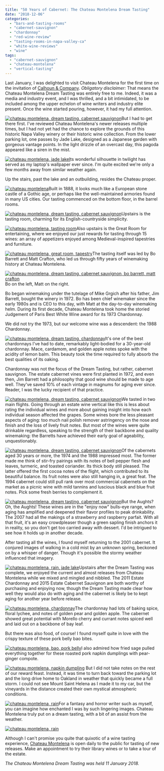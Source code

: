 ```yaml
---
title: "50 Years of Cabernet: The Chateau Montelena Dream Tasting"
date: "2018-12-06"
categories:
  - "bars-and-tasting-rooms"
  - "cabernet-sauvignon"
  - "chardonnay"
  - "red-wine-review"
  - "tasting-rooms-in-napa-valley-ca"
  - "white-wine-reviews"
  - "wine"
tags:
  - "cabernet-sauvignon"
  - "chateau-montelena"
  - "vertical-tasting"
---
```


Last January, I was delighted to visit Chateau Montelena for the first time on the invitation of [Calhoun & Company](http://www.calhounwine.com/). _Obligatory disclaimer:_ That means the Chateau Montelena Dream Tasting was entirely free to me. Indeed, it was a media and industry event, and I was thrilled, and a bit intimidated, to be included among the upper echelon of wine writers and industry elite present. Once the wine started pouring, however, it had my full attention.

[![chateau montelena, dream tasting, cabernet sauvignon](http://s3.amazonaws.com/thegourmez-wpmedia/2018/08/Chateau-Montelena-Tasting-18-500x375.jpg)](http://s3.amazonaws.com/thegourmez-wpmedia/2018/08/Chateau-Montelena-Tasting-18.jpg)But I had to get there first. I've reviewed Chateau Montelena's newer releases multiple times, but I had not yet had the chance to explore the grounds of this historic Napa Valley winery or their historic wine collection. From the lower parking lot, one passes by Jade Lake, designed as a Japanese garden with gorgeous vantage points. In the light drizzle of an overcast day, this pagoda appeared like a siren in the mist.

[![chateau montelena, jade lake](http://s3.amazonaws.com/thegourmez-wpmedia/2018/08/Chateau-Montelena-Tasting-01-500x333.jpg)I](http://s3.amazonaws.com/thegourmez-wpmedia/2018/08/Chateau-Montelena-Tasting-01.jpg)ts wonderful silhouette in twilight has served as my laptop's wallpaper ever since. I'm quite excited we're only a few months away from similar weather again.

Up the stairs, past the lake and an outbuilding, resides the Chateau proper.

[![chateau montelena](http://s3.amazonaws.com/thegourmez-wpmedia/2018/08/Chateau-Montelena-Tasting-05-500x375.jpg)](http://s3.amazonaws.com/thegourmez-wpmedia/2018/08/Chateau-Montelena-Tasting-05.jpg)Built in 1888, it looks much like a European stone castle of a Gothic age, or perhaps like the well-maintained armories found in many US cities. Our tasting commenced on the bottom floor, in the barrel rooms.

[![chateau montelena, dream tasting, cabernet sauvignon](http://s3.amazonaws.com/thegourmez-wpmedia/2018/08/Chateau-Montelena-Tasting-20-500x333.jpg)](http://s3.amazonaws.com/thegourmez-wpmedia/2018/08/Chateau-Montelena-Tasting-20.jpg)Upstairs is the tasting room, charming for its English-countryside simplicity.

[![chateau montelena, tasting room](http://s3.amazonaws.com/thegourmez-wpmedia/2018/08/Chateau-Montelena-Tasting-44-500x333.jpg)](http://s3.amazonaws.com/thegourmez-wpmedia/2018/08/Chateau-Montelena-Tasting-44.jpg)Also upstairs is the Great Room for entertaining, where we enjoyed our just rewards for tasting through 15 wines: an array of appetizers enjoyed among Medieval-inspired tapestries and furniture.

[![chateau montelena, great room, tapestry](http://s3.amazonaws.com/thegourmez-wpmedia/2018/08/Chateau-Montelena-Tasting-41-500x333.jpg)](http://s3.amazonaws.com/thegourmez-wpmedia/2018/08/Chateau-Montelena-Tasting-41.jpg)The tasting itself was led by Bo Barrett and Matt Crafton, who led us through fifty years of winemaking history at Chateau Montelena.




<div class="caption">

[![chateau montelena, dream tasting, cabernet sauvignon, bo barrett, matt crafton](http://s3.amazonaws.com/thegourmez-wpmedia/2018/08/Chateau-Montelena-Tasting-16-500x333.jpg)](http://s3.amazonaws.com/thegourmez-wpmedia/2018/08/Chateau-Montelena-Tasting-16.jpg) Bo on the left, Matt on the right.</div>


Bo began winemaking under the tutelage of Mike Grgich after his father, Jim Barrett, bought the winery in 1972. Bo has been chief winemaker since the early 1980s and is CEO to this day, with Matt at the day-to-day winemaking helm. During its first decade, Chateau Montelena took home the storied Judgement of Paris Best White Wine award for its 1973 Chardonnay.

We did not try the 1973, but our welcome wine was a descendent: the 1988 Chardonnay.

[![chateau montelena, dream tasting, chardonnay](http://s3.amazonaws.com/thegourmez-wpmedia/2018/08/Chateau-Montelena-Tasting-10-400x500.jpg)](http://s3.amazonaws.com/thegourmez-wpmedia/2018/08/Chateau-Montelena-Tasting-10.jpg)It's one of the best chardonnays I've had to date, remarkably light-bodied for a 30-year-old chardonnay. Mace, cardamom, and golden apple notes spoke with the acidity of lemon balm. This beauty took the time required to fully absorb the best qualities of its oaking.

Chardonnay was not the focus of the Dream Tasting, but rather, cabernet sauvignon. The estate cabernet vines were first planted in 1972, and even then, Jim Barrett had a philosophy that good wine should be made to age well. They've saved 10% of each vintage in magnums for aging ever since. Reader, I was the lucky recipient of that practice.

[![chateau montelena, dream tasting, cabernet sauvignon](http://s3.amazonaws.com/thegourmez-wpmedia/2018/08/Chateau-Montelena-Tasting-12-500x333.jpg)](http://s3.amazonaws.com/thegourmez-wpmedia/2018/08/Chateau-Montelena-Tasting-12.jpg)We tasted in two main flights. Going through an estate wine vertical like this is less about rating the individual wines and more about gaining insight into how each individual season affected the grapes. Some wines bore the less pleasant aspects of aging: too much nail polish remover astringency on the nose and finish and the loss of lively fruit notes. But most of the wines were quite drinkable regardless, speaking to the strength of their backbone and quality winemaking: the Barretts have achieved their early goal of ageability, unquestionably.

[![chateau montelena, dream tasting, cabernet sauvignon](http://s3.amazonaws.com/thegourmez-wpmedia/2018/08/Chateau-Montelena-Tasting-13-333x500.jpg)](http://s3.amazonaws.com/thegourmez-wpmedia/2018/08/Chateau-Montelena-Tasting-13.jpg)Of the cabernets aged 30 years or more, the 1974 and the 1988 impressed most. The former made me think of stir-fry pairings with its notes of bell pepper flesh and leaves, turmeric, and toasted coriander. Its thick body still pleased. The latter offered the first cocoa notes of the flight, which contributed to its beautiful balance. Its fruit notes were also still hanging in, a great feat. The 1994 cabernet could still pull rank over most commercial cabernets on the market as a picnic wine with mild tannins and luscious black and blue fruit notes. Pick some fresh berries to complement it.

[![chateau montelena, dream tasting, cabernet sauvignon](http://s3.amazonaws.com/thegourmez-wpmedia/2018/08/Chateau-Montelena-Tasting-14-500x500.jpg)](http://s3.amazonaws.com/thegourmez-wpmedia/2018/08/Chateau-Montelena-Tasting-14.jpg)But the Aughts? Oh, the Aughts! These wines are in the "enjoy now" bulls-eye range, when aging has amplified and deepened their flavor profiles to peak drinkability. The 2007 had all the makings of a strawberry and raspberry parfait. With all that fruit, it's an easy crowdpleaser though a green sapling finish anchors it in reality, so you don't get too carried away with dessert. I'd be intrigued to see how it holds up in another decade.

After tasting all the wines, I found myself returning to the 2001 cabernet. It conjured images of walking in a cold mist by an unknown spring, beckoned on by a whisper of danger. Though it's possible the stormy weather influenced that imagery.

[![chateau montelena, rain, jade lake](http://s3.amazonaws.com/thegourmez-wpmedia/2018/08/Chateau-Montelena-Tasting-50-500x235.jpg)](http://s3.amazonaws.com/thegourmez-wpmedia/2018/08/Chateau-Montelena-Tasting-50.jpg)Upstairs after the Dream Tasting was complete, we enjoyed the current and almost releases from Chateau Montelena while we mixed and mingled and nibbled. The 2011 Estate Chardonnay and 2015 Estate Cabernet Sauvignon are both worthy of purchasing and enjoying now, though the Dream Tasting made clear how well they would also do with aging and the cabernet is likely be to kept aging for another year before release.

[![chateau montelena, chardonnay](http://s3.amazonaws.com/thegourmez-wpmedia/2018/08/Chateau-Montelena-Tasting-27-333x500.jpg)](http://s3.amazonaws.com/thegourmez-wpmedia/2018/08/Chateau-Montelena-Tasting-27.jpg)The chardonnay had lots of baking spice, floral lychee, and notes of golden pear and golden apple. The cabernet showed great potential with Morello cherry and currant notes spiced well and laid out on a backbone of bay leaf.

But there was also food, of course! I found myself quite in love with the crispy texture of these pork belly bao bites.

[![chateau montelena, bao, pork belly](http://s3.amazonaws.com/thegourmez-wpmedia/2018/08/Chateau-Montelena-Tasting-36-500x309.jpg)](http://s3.amazonaws.com/thegourmez-wpmedia/2018/08/Chateau-Montelena-Tasting-36.jpg)I also admired how fried sage pulled everything together for these roasted pork napkin dumplings with pear-ginger compote.

[![chateau montelena, napkin dumpling](http://s3.amazonaws.com/thegourmez-wpmedia/2018/08/Chateau-Montelena-Tasting-34-500x333.jpg)](http://s3.amazonaws.com/thegourmez-wpmedia/2018/08/Chateau-Montelena-Tasting-34.jpg) But I did not take notes on the rest of our reward feast. Instead, it was time to turn back toward the parking lot and the long drive home to Oakland in weather that quickly became a full storm. I could not see Mount Saint Helena as I made it to my car, but the vineyards in the distance created their own mystical atmospheric conditions.

[![chateau montelena, rain](http://s3.amazonaws.com/thegourmez-wpmedia/2018/08/Chateau-Montelena-Tasting-56-500x333.jpg)](http://s3.amazonaws.com/thegourmez-wpmedia/2018/08/Chateau-Montelena-Tasting-56.jpg)For a fantasy and horror writer such as myself, you can imagine how enchanted I was by such lingering images. Chateau Montelena truly put on a dream tasting, with a bit of an assist from the weather.

[![chateau montelena, rain](http://s3.amazonaws.com/thegourmez-wpmedia/2018/08/Chateau-Montelena-Tasting-46-500x333.jpg)](http://s3.amazonaws.com/thegourmez-wpmedia/2018/08/Chateau-Montelena-Tasting-46.jpg)

Although I can't promise you quite that quixotic of a wine tasting experience, [Chateau Montelena](https://montelena.com/visit) is open daily to the public for tasting of new releases. Make an appointment to try their library wines or to take a tour of the estate.

_The Chateau Montelena Dream Tasting was held 11 January 2018._
